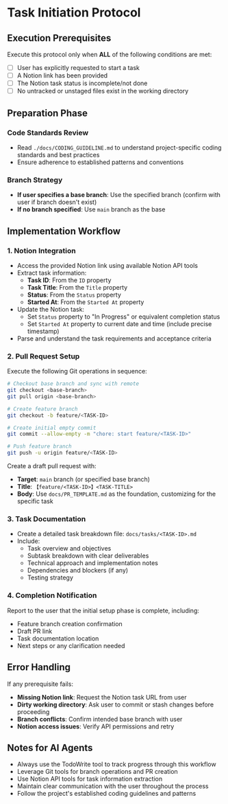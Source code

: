 # Task Initiation Protocol

## Execution Prerequisites

Execute this protocol only when **ALL** of the following conditions are met:

- [ ] User has explicitly requested to start a task
- [ ] A Notion link has been provided
- [ ] The Notion task status is incomplete/not done
- [ ] No untracked or unstaged files exist in the working directory

## Preparation Phase

### Code Standards Review

- Read `./docs/CODING_GUIDELINE.md` to understand project-specific coding standards and best practices
- Ensure adherence to established patterns and conventions

### Branch Strategy

- **If user specifies a base branch**: Use the specified branch (confirm with user if branch doesn't exist)
- **If no branch specified**: Use `main` branch as the base

## Implementation Workflow

### 1. Notion Integration

- Access the provided Notion link using available Notion API tools
- Extract task information:
  - **Task ID**: From the `ID` property
  - **Task Title**: From the `Title` property
  - **Status**: From the `Status` property
  - **Started At**: From the `Started At` property
- Update the Notion task:
  - Set `Status` property to "In Progress" or equivalent completion status
  - Set `Started At` property to current date and time (include precise timestamp)
- Parse and understand the task requirements and acceptance criteria

### 2. Pull Request Setup

Execute the following Git operations in sequence:

```bash
# Checkout base branch and sync with remote
git checkout <base-branch>
git pull origin <base-branch>

# Create feature branch
git checkout -b feature/<TASK-ID>

# Create initial empty commit
git commit --allow-empty -m "chore: start feature/<TASK-ID>"

# Push feature branch
git push -u origin feature/<TASK-ID>
```

Create a draft pull request with:

- **Target**: `main` branch (or specified base branch)
- **Title**: `【feature/<TASK-ID>】<TASK-TITLE>`
- **Body**: Use `docs/PR_TEMPLATE.md` as the foundation, customizing for the specific task

### 3. Task Documentation

- Create a detailed task breakdown file: `docs/tasks/<TASK-ID>.md`
- Include:
  - Task overview and objectives
  - Subtask breakdown with clear deliverables
  - Technical approach and implementation notes
  - Dependencies and blockers (if any)
  - Testing strategy

### 4. Completion Notification

Report to the user that the initial setup phase is complete, including:

- Feature branch creation confirmation
- Draft PR link
- Task documentation location
- Next steps or any clarification needed

## Error Handling

If any prerequisite fails:

- **Missing Notion link**: Request the Notion task URL from user
- **Dirty working directory**: Ask user to commit or stash changes before proceeding
- **Branch conflicts**: Confirm intended base branch with user
- **Notion access issues**: Verify API permissions and retry

## Notes for AI Agents

- Always use the TodoWrite tool to track progress through this workflow
- Leverage Git tools for branch operations and PR creation
- Use Notion API tools for task information extraction
- Maintain clear communication with the user throughout the process
- Follow the project's established coding guidelines and patterns
